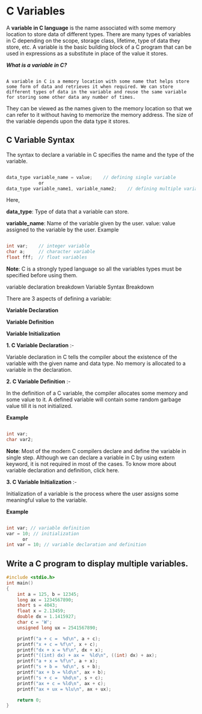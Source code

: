 # C Variables
A **variable in C language** is the name associated with some memory location to store data of different types. There are many types of variables in C
depending on the scope, storage class, lifetime, type of data they store, etc. A variable is the basic building block of a C program that can be used in 
expressions as a substitute in place of the value it stores.

***What is a variable in C?***
```

A variable in C is a memory location with some name that helps store some form of data and retrieves it when required. We can store
different types of data in the variable and reuse the same variable for storing some other data any number of times.

```
They can be viewed as the names given to the memory location so that we can refer to it without having to memorize the memory address. The size of the variable depends upon the data type it stores.

## C Variable Syntax
The syntax to declare a variable in C specifies the name and the type of the variable.
```c

data_type variable_name = value;    // defining single variable
            or
data_type variable_name1, variable_name2;    // defining multiple variable

```
Here,

**data_type**: Type of data that a variable can store.

**variable_name**: Name of the variable given by the user.
value: value assigned to the variable by the user.
Example
```c

int var;    // integer variable
char a;     // character variable
float fff;  // float variables

```
**Note**: C is a strongly typed language so all the variables types must be specified before using them.

variable declaration breakdown
Variable Syntax Breakdown

There are 3 aspects of defining a variable:

**Variable Declaration**

**Variable Definition**

**Variable Initialization**



**1. C Variable Declaration** :-

Variable declaration in C tells the compiler about the existence of the variable with the given name and data type. No memory is allocated to a variable in the declaration.

**2. C Variable Definition** :-

In the definition of a C variable, the compiler allocates some memory and some value to it. A defined variable will contain some random garbage value till it is not initialized.

**Example**
```c

int var;
char var2;

```

**Note**: Most of the modern C compilers declare and define the variable in single step. Although we can declare a variable in C by using extern keyword, it is not required in most of the cases. To know more about variable declaration and definition, click here.

**3. C Variable Initialization** :-

Initialization of a variable is the process where the user assigns some meaningful value to the variable.

**Example**
```c

int var; // variable definition
var = 10; // initialization
      or
int var = 10; // variable declaration and definition

```

## Write a C program to display multiple variables.

```C
#include <stdio.h> 
int main()
{
    int a = 125, b = 12345;
    long ax = 1234567890;
    short s = 4043;
    float x = 2.13459;
    double dx = 1.1415927;
    char c = 'W';
    unsigned long ux = 2541567890;

    printf("a + c =  %d\n", a + c);
    printf("x + c = %f\n", x + c);
    printf("dx + x = %f\n", dx + x);
    printf("((int) dx) + ax =  %ld\n", ((int) dx) + ax);
    printf("a + x = %f\n", a + x);
    printf("s + b =  %d\n", s + b);
    printf("ax + b = %ld\n", ax + b);
    printf("s + c =  %hd\n", s + c);
    printf("ax + c = %ld\n", ax + c);
    printf("ax + ux = %lu\n", ax + ux);

    return 0;
}
```
